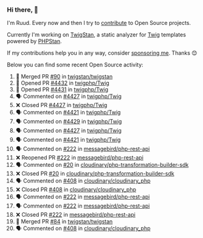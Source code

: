 ### Hi there, 👋

I'm Ruud. Every now and then I try to [contribute](https://github.com/pulls?q=+is%3Apr+author%3Aruudk+archived%3Afalse+is%3Apublic+) to Open Source projects.

Currently I'm working on [TwigStan](https://github.com/twigstan), a static analyzer for [Twig](https://twig.symfony.com/) templates powered by [PHPStan](https://phpstan.org/).

If my contributions help you in any way, consider [sponsoring me](https://github.com/sponsors/ruudk). Thanks 😊

Below you can find some recent Open Source activity:

<!--START_SECTION:activity-->
1. 🎉 Merged PR [#90](https://github.com/twigstan/twigstan/pull/90) in [twigstan/twigstan](https://github.com/twigstan/twigstan)
2. 💪 Opened PR [#4432](https://github.com/twigphp/Twig/pull/4432) in [twigphp/Twig](https://github.com/twigphp/Twig)
3. 💪 Opened PR [#4431](https://github.com/twigphp/Twig/pull/4431) in [twigphp/Twig](https://github.com/twigphp/Twig)
4. 🗣 Commented on [#4427](https://github.com/twigphp/Twig/pull/4427#issuecomment-2452950512) in [twigphp/Twig](https://github.com/twigphp/Twig)
5. ❌ Closed PR [#4427](https://github.com/twigphp/Twig/pull/4427) in [twigphp/Twig](https://github.com/twigphp/Twig)
6. 🗣 Commented on [#4421](https://github.com/twigphp/Twig/pull/4421#issuecomment-2452403162) in [twigphp/Twig](https://github.com/twigphp/Twig)
7. 🗣 Commented on [#4429](https://github.com/twigphp/Twig/pull/4429#issuecomment-2452294612) in [twigphp/Twig](https://github.com/twigphp/Twig)
8. 🗣 Commented on [#4427](https://github.com/twigphp/Twig/pull/4427#issuecomment-2452293938) in [twigphp/Twig](https://github.com/twigphp/Twig)
9. 🗣 Commented on [#4421](https://github.com/twigphp/Twig/pull/4421#issuecomment-2452293057) in [twigphp/Twig](https://github.com/twigphp/Twig)
10. 🗣 Commented on [#222](https://github.com/messagebird/php-rest-api/pull/222#issuecomment-2452097556) in [messagebird/php-rest-api](https://github.com/messagebird/php-rest-api)
11. ❌ Reopened PR [#222](https://github.com/messagebird/php-rest-api/pull/222) in [messagebird/php-rest-api](https://github.com/messagebird/php-rest-api)
12. 🗣 Commented on [#20](https://github.com/cloudinary/php-transformation-builder-sdk/pull/20#issuecomment-2452073287) in [cloudinary/php-transformation-builder-sdk](https://github.com/cloudinary/php-transformation-builder-sdk)
13. ❌ Closed PR [#20](https://github.com/cloudinary/php-transformation-builder-sdk/pull/20) in [cloudinary/php-transformation-builder-sdk](https://github.com/cloudinary/php-transformation-builder-sdk)
14. 🗣 Commented on [#408](https://github.com/cloudinary/cloudinary_php/pull/408#issuecomment-2452073113) in [cloudinary/cloudinary_php](https://github.com/cloudinary/cloudinary_php)
15. ❌ Closed PR [#408](https://github.com/cloudinary/cloudinary_php/pull/408) in [cloudinary/cloudinary_php](https://github.com/cloudinary/cloudinary_php)
16. 🗣 Commented on [#222](https://github.com/messagebird/php-rest-api/pull/222#issuecomment-2452005607) in [messagebird/php-rest-api](https://github.com/messagebird/php-rest-api)
17. 🗣 Commented on [#222](https://github.com/messagebird/php-rest-api/pull/222#issuecomment-2451488208) in [messagebird/php-rest-api](https://github.com/messagebird/php-rest-api)
18. ❌ Closed PR [#222](https://github.com/messagebird/php-rest-api/pull/222) in [messagebird/php-rest-api](https://github.com/messagebird/php-rest-api)
19. 🎉 Merged PR [#84](https://github.com/twigstan/twigstan/pull/84) in [twigstan/twigstan](https://github.com/twigstan/twigstan)
20. 🗣 Commented on [#408](https://github.com/cloudinary/cloudinary_php/pull/408#issuecomment-2450366369) in [cloudinary/cloudinary_php](https://github.com/cloudinary/cloudinary_php)
<!--END_SECTION:activity-->
